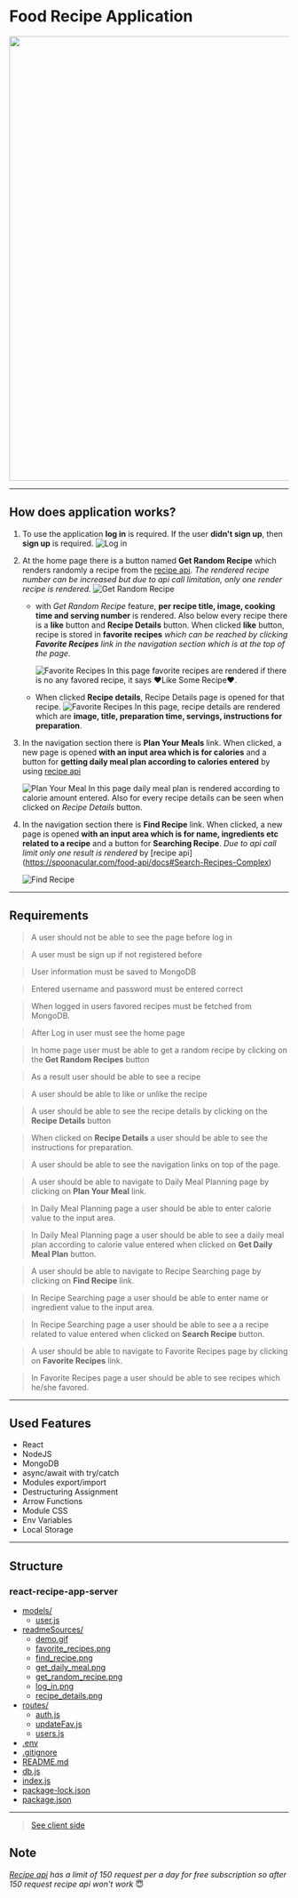 # Food Recipe Application

   <img src="./readmeSources/demo.gif" width="800">

---

## How does application works?

1. To use the application **log in** is required. If the user **didn't sign up**, then **sign up** is required.
   ![Log in](./readmeSources/log_in.png)

1. At the home page there is a button named **Get Random Recipe** which renders randomly a recipe from the [recipe api](https://spoonacular.com/food-api/docs#Get-Random-Recipes). _The rendered recipe number can be increased but due to api call limitation, only one render recipe is rendered._
   ![Get Random Recipe](./readmeSources/get_random_recipe.png)

   - with _Get Random Recipe_ feature, **per recipe title, image, cooking time and serving number** is rendered. Also below every recipe there is a **like** button and **Recipe Details** button. When clicked **like** button, recipe is stored in **favorite recipes** _which can be reached by clicking **Favorite Recipes** link in the navigation section which is at the top of the page_.

     ![Favorite Recipes](./readmeSources/favorite_recipes.png)
     In this page favorite recipes are rendered if there is no any favored recipe, it says ❤️Like Some Recipe❤️.

   - When clicked **Recipe details**, Recipe Details page is opened for that recipe.
     ![Favorite Recipes](./readmeSources/recipe_details.png)
     In this page, recipe details are rendered which are **image, title, preparation time, servings, instructions for preparation**.

1. In the navigation section there is **Plan Your Meals** link. When clicked, a new page is opened **with an input area which is for calories** and a button for **getting daily meal plan according to calories entered** by using [recipe api](https://spoonacular.com/food-api/docs#Get-Meal-Plan-Day)

   ![Plan Your Meal](./readmeSources/get_daily_meal.png)
   In this page daily meal plan is rendered according to calorie amount entered. Also for every recipe details can be seen when clicked on _Recipe Details_ button.

1. In the navigation section there is **Find Recipe** link. When clicked, a new page is opened **with an input area which is for name, ingredients etc related to a recipe** and a button for **Searching Recipe**. _Due to api call limit only one result is rendered_ by [recipe api] (https://spoonacular.com/food-api/docs#Search-Recipes-Complex)

   ![Find Recipe](./readmeSources/find_recipe.png)

---

## Requirements

> A user should not be able to see the page before log in

> A user must be sign up if not registered before

> User information must be saved to MongoDB

> Entered username and password must be entered correct

> When logged in users favored recipes must be fetched from MongoDB.

> After Log in user must see the home page

> In home page user must be able to get a random recipe by clicking on the **Get Random Recipes** button

> As a result user should be able to see a recipe

> A user should be able to like or unlike the recipe

> A user should be able to see the recipe details by clicking on the **Recipe Details** button

> When clicked on **Recipe Details** a user should be able to see the instructions for preparation.

> A user should be able to see the navigation links on top of the page.

> A user should be able to navigate to Daily Meal Planning page by clicking on **Plan Your Meal** link.

> In Daily Meal Planning page a user should be able to enter calorie value to the input area.

> In Daily Meal Planning page a user should be able to see a daily meal plan according to calorie value entered when clicked on **Get Daily Meal Plan** button.

> A user should be able to navigate to Recipe Searching page by clicking on **Find Recipe** link.

> In Recipe Searching page a user should be able to enter name or ingredient value to the input area.

> In Recipe Searching page a user should be able to see a a recipe related to value entered when clicked on **Search Recipe** button.

> A user should be able to navigate to Favorite Recipes page by clicking on **Favorite Recipes** link.

> In Favorite Recipes page a user should be able to see recipes which he/she favored.

---

## Used Features

- React
- NodeJS
- MongoDB
- async/await with try/catch
- Modules export/import
- Destructuring Assignment
- Arrow Functions
- Module CSS
- Env Variables
- Local Storage

---

## Structure

### react-recipe-app-server

- [models/](./react-recipe-app-server/models)
  - [user.js](./react-recipe-app-server/models/user.js)
- [readmeSources/](./react-recipe-app-server/readmeSources)
  - [demo.gif](./react-recipe-app-server/readmeSources/demo.gif)
  - [favorite_recipes.png](./react-recipe-app-server/readmeSources/favorite_recipes.png)
  - [find_recipe.png](./react-recipe-app-server/readmeSources/find_recipe.png)
  - [get_daily_meal.png](./react-recipe-app-server/readmeSources/get_daily_meal.png)
  - [get_random_recipe.png](./react-recipe-app-server/readmeSources/get_random_recipe.png)
  - [log_in.png](./react-recipe-app-server/readmeSources/log_in.png)
  - [recipe_details.png](./react-recipe-app-server/readmeSources/recipe_details.png)
- [routes/](./react-recipe-app-server/routes)
  - [auth.js](./react-recipe-app-server/routes/auth.js)
  - [updateFav.js](./react-recipe-app-server/routes/updateFav.js)
  - [users.js](./react-recipe-app-server/routes/users.js)
- [.env](./react-recipe-app-server/.env)
- [.gitignore](./react-recipe-app-server/.gitignore)
- [README.md](./react-recipe-app-server/README.md)
- [db.js](./react-recipe-app-server/db.js)
- [index.js](./react-recipe-app-server/index.js)
- [package-lock.json](./react-recipe-app-server/package-lock.json)
- [package.json](./react-recipe-app-server/package.json)

---

> [See client side](https://github.com/cabukfurkan/react-recipe-app-client)

## Note

_[Recipe api](https://spoonacular.com/food-api/pricing) has a limit of 150 request per a day for free subscription so after 150 request recipe api won't work_ 😇

